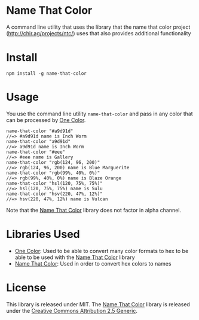 # Name That Color

A command line utility that uses the library that the name that color project (http://chir.ag/projects/ntc/) uses that also provides additional functionality

# Install

```
npm install -g name-that-color
```

# Usage

You use the command line utility `name-that-color` and pass in any color that can be processed by [One Color](https://github.com/One-com/one-color).

```
name-that-color "#a9d91d"
//=> #a9d91d name is Inch Worm
name-that-color "a9d91d"
//=> a9d91d name is Inch Worm
name-that-color "#eee"
//=> #eee name is Gallery
name-that-color "rgb(124, 96, 200)"
//=> rgb(124, 96, 200) name is Blue Marguerite
name-that-color "rgb(99%, 40%, 0%)"
//=> rgb(99%, 40%, 0%) name is Blaze Orange
name-that-color "hsl(120, 75%, 75%)"
//=> hsl(120, 75%, 75%) name is Sulu
name-that-color "hsv(220, 47%, 12%)"
//=> hsv(220, 47%, 12%) name is Vulcan
```

Note that the [Name That Color](http://chir.ag/projects/ntc/) library does not factor in alpha channel.

# Libraries Used

- [One Color](https://github.com/One-com/one-color): Used to be able to convert many color formats to hex to be able to be used with the [Name That Color](http://chir.ag/projects/ntc/) library
- [Name That Color](http://chir.ag/projects/ntc/): Used in order to convert hex colors to names

# License

This library is released under MIT.  The [Name That Color](http://chir.ag/projects/ntc/) library is released under the [Creative Commons Attribution 2.5 Generic](http://creativecommons.org/licenses/by/2.5/).
